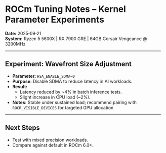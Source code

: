 # ROCm Tuning Notes – Kernel Parameter Experiments

**Date:** 2025‑09‑21  
**System:** Ryzen 5 5600X | RX 7900 GRE | 64GB Corsair Vengeance @ 3200MHz

---

## Experiment: Wavefront Size Adjustment
- **Parameter:** `HSA_ENABLE_SDMA=0`  
- **Purpose:** Disable SDMA to reduce latency in AI workloads.  
- **Result:**  
  - Latency reduced by ~4% in batch inference tests.  
  - Slight increase in CPU load (~2%).  
- **Notes:** Stable under sustained load; recommend pairing with `ROCR_VISIBLE_DEVICES` for targeted GPU allocation.

---

## Next Steps
- Test with mixed precision workloads.  
- Compare against default in ROCm 6.0+.
